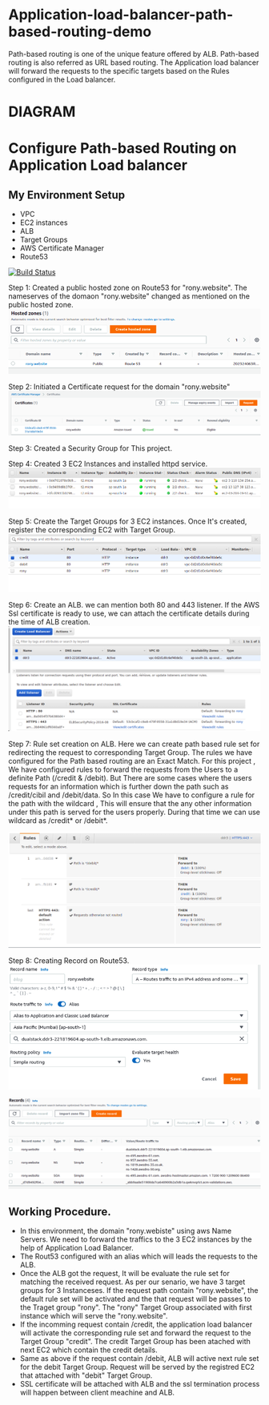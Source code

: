 # Application-load-balancer-path-based-routing-demo
Path-based routing is one of the unique feature offered by ALB. Path-based routing is also referred as URL based routing. The Application load balancer will forward the requests to the specific targets based on the Rules configured in the Load balancer. 

DIAGRAM
=========



# Configure Path-based Routing on Application Load balancer
## My Environment Setup
- VPC
- EC2 instances
- ALB
- Target Groups
- AWS Certificate Manager
- Route53



[![Build Status](https://travis-ci.org/joemccann/dillinger.svg?branch=master)](https://travis-ci.org/joemccann/dillinger)

Step 1: Created a public hosted zone on Route53 for "rony.website". The nameserves of the domaon "rony.website" changed as mentioned on the public hosted zone.
![alt text](https://github.com/rony-james/Application-load-balancer-path-based-routing-demo/blob/main/53.png?raw=true)


Step 2: Initiated a Certificate request for the domain "rony.website"
![alt text](https://github.com/rony-james/Application-load-balancer-path-based-routing-demo/blob/main/Certificate.png?raw=true)

Step 3: Created a Security Group for This project.

Step 4: Created 3 EC2 Instances and installed httpd service.
![alt text](https://github.com/rony-james/Application-load-balancer-path-based-routing-demo/blob/main/EC2.png?raw=true)

Step 5: Create the Target Groups for 3 EC2 instances. Once It's created, register the corresponding EC2 with Target Group.
![alt text](https://github.com/rony-james/Application-load-balancer-path-based-routing-demo/blob/main/TG.png?raw=true)

Step 6: Create an ALB. we can mention both 80 and 443 listener. If the AWS Ssl certificate is ready to use, we can attach the certificate details during the time of ALB creation.
![alt text](https://github.com/rony-james/Application-load-balancer-path-based-routing-demo/blob/main/LB.png?raw=true)

Step 7: Rule set creation on ALB. Here we can create path based rule set for redirecting the request to corresponding Target Group. The rules we have configured for the Path based routing are an Exact Match.
For this project , We have configured rules to forward the requests from the Users to a definite Path (/credit & /debit). But There are some cases where the users requests for an information which is further down the path such as /credit/cibil and /debit/data. So In this case We have to configure a rule for the path with the wildcard , This will ensure that the any other information under this path is served for the users properly. During that time we can use wildcard as /credit* or /debit*.

![alt text](https://github.com/rony-james/Application-load-balancer-path-based-routing-demo/blob/main/rule-set.png?raw=true)

Step 8: Creating Record on Route53.
![alt text](https://github.com/rony-james/Application-load-balancer-path-based-routing-demo/blob/main/53-alias.png?raw=true)

![alt text](https://github.com/rony-james/Application-load-balancer-path-based-routing-demo/blob/main/53-records.png?raw=true)


## Working Procedure.

- In this environment, the domain "rony.webiste" using aws Name Servers. We need to forward the traffics to the 3 EC2 instances by the help of Application Load Balancer. 
- The Rout53 configured with an alias which will leads the requests to the ALB.
- Once the ALB got the request, It will be evaluate the rule set for matching the received request. As per our senario, we have 3 target groups for 3 Instanceses. If the request path contain "rony.website", the default rule set will be activated and  the that request will be passes to the Traget group "rony". The "rony" Target Group associated with first instance which will serve the "rony.website". 
- If the incomming request contain /credit, the application load balancer will activate the corresponding rule set and forward the request to the Target Group "credit". The credit Target Group has been atached with next EC2 which contain the credit details.
- Same as above if the request contain /debit, ALB will active next rule set for the debit Target Group. Request will be served by the registred EC2 that attached with "debit" Target Group.
- SSL certificate will be attached with ALB and the ssl termination process will happen between client meachine and ALB.

